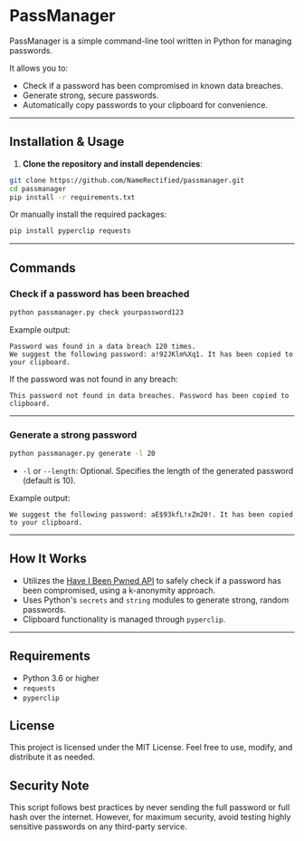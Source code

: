# PassManager

PassManager is a simple command-line tool written in Python for managing passwords.

It allows you to:
- Check if a password has been compromised in known data breaches.
- Generate strong, secure passwords.
- Automatically copy passwords to your clipboard for convenience.

---

## Installation & Usage

1. **Clone the repository and install dependencies**:

```bash
git clone https://github.com/NameRectified/passmanager.git
cd passmanager
pip install -r requirements.txt
```

Or manually install the required packages:

```bash
pip install pyperclip requests
```

---

## Commands

### Check if a password has been breached

```bash
python passmanager.py check yourpassword123
```

Example output:

```
Password was found in a data breach 120 times.
We suggest the following password: a!92JKlm%Xq1. It has been copied to your clipboard.
```

If the password was not found in any breach:

```
This password not found in data breaches. Password has been copied to clipboard.
```

---

### Generate a strong password

```bash
python passmanager.py generate -l 20
```

- `-l` or `--length`: Optional. Specifies the length of the generated password (default is 10).

Example output:

```
We suggest the following password: aE$93kfL!xZm20!. It has been copied to your clipboard.
```

---

## How It Works

- Utilizes the [Have I Been Pwned API](https://haveibeenpwned.com/API/v3#PwnedPasswords) to safely check if a password has been compromised, using a k-anonymity approach.
- Uses Python's `secrets` and `string` modules to generate strong, random passwords.
- Clipboard functionality is managed through `pyperclip`.

---

## Requirements

- Python 3.6 or higher
- `requests`
- `pyperclip`


## License

This project is licensed under the MIT License. Feel free to use, modify, and distribute it as needed.


## Security Note
This script follows best practices by never sending the full password or full hash over the internet. However, for maximum security, avoid testing highly sensitive passwords on any third-party service.


